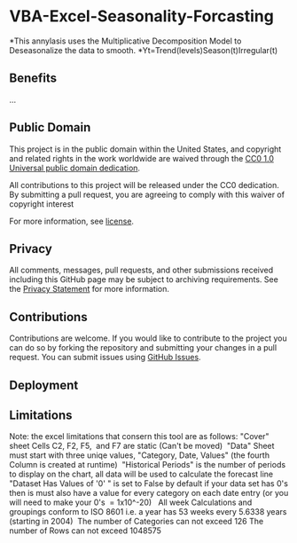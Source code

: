 # VBA-Excel-Seasonality-Forcasting 

*This annylasis uses the Multiplicative Decomposition Model to Deseasonalize the data to smooth.
*Yt=Trend(levels)Season(t)Irregular(t)

## Benefits

...
	    
## Public Domain

This project is in the public domain within the United States, and
copyright and related rights in the work worldwide are waived through
the [CC0 1.0 Universal public domain dedication](https://creativecommons.org/publicdomain/zero/1.0/).

All contributions to this project will be released under the CC0 dedication. By submitting a pull request, you are agreeing to comply with this waiver of copyright interest

For more information, see [license](https://github.com/seakintruth/VBA-Excel-Seasonality-Forcasting/blob/master/LICENSE.md).

## Privacy

All comments, messages, pull requests, and other submissions received including this GitHub page may be subject to archiving requirements. See the [Privacy Statement](http://www.archives.gov/global-pages/privacy.html) for more information.

## Contributions

Contributions are welcome. If you would like to contribute to the project you can do so by forking the repository and submitting your changes in a pull request. You can submit issues using [GitHub Issues](https://github.com/seakintruth/VBA-Excel-Seasonality-Forcasting/issues).

## Deployment


## Limitations

Note: the excel limitations that consern this tool are as follows:
"Cover" sheet Cells C2, F2, F5,  and F7 are static (Can't be moved) 
"Data" Sheet must start with three uniqe values, "Category, Date, Values" (the fourth Column is created at runtime) 
"Historical Periods" is the number of periods to display on the chart, all data will be used to calculate the forecast line 
"Dataset Has Values of '0' " is set to False by default if your data set has 0's then is must also have a value for every category on each date entry (or you will need to make your 0's  = 1x10^-20)  
All week Calculations and groupings conform to ISO 8601 i.e. a year has 53 weeks every 5.6338 years (starting in 2004) 
The number of Categories can not exceed 126 The number of Rows can not exceed 1048575

